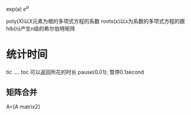  exp(a)  $e^a$ 

poly(X)以X元素为根的多项式方程的系数
 roots(x)以x为系数的多项式方程的跟
 hib(n)产生n级的希尔伯特矩阵

# 统计时间
tic 
....
toc
可以返回所花的时长
pause(0.01); 暂停0.1second

 ## 矩阵合并

 A=[A matrix2]


